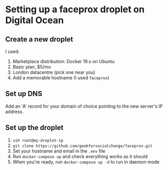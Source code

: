 # Setting up a faceprox droplet on Digital Ocean

## Create a new droplet

I used:

1. Marketplace distribution: Docker 19.x on Ubuntu
1. Basic plan, $5/mo
1. London datacentre (pick one near you)
1. Add a memorable hostname (I used `faceprox`)

## Set up DNS

Add an 'A' record for your domain of choice pointing to the new server's IP address.

## Set up the droplet

1. `ssh root@my-droplet-ip`
1. `git clone https://github.com/geekforsocialchange/faceprox.git`
1. Set your hostname and email in the `.env` file
1. Run `docker-compose up` and check everything works as it should
1. When you're ready, run `docker-compose up -d` to run in daemon mode

